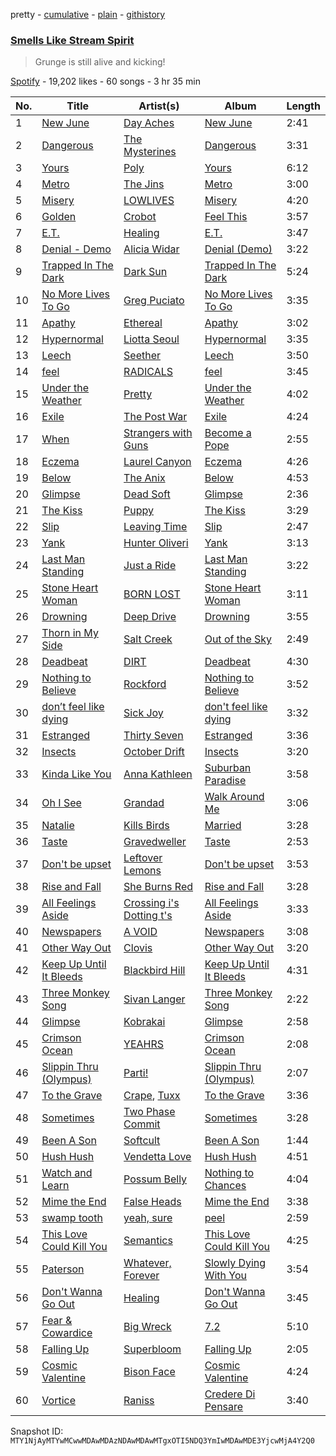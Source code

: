 pretty - [cumulative](/playlists/cumulative/37i9dQZF1DXbQQUna7yzAX.md) - [plain](/playlists/plain/37i9dQZF1DXbQQUna7yzAX) - [githistory](https://github.githistory.xyz/mackorone/spotify-playlist-archive/blob/main/playlists/plain/37i9dQZF1DXbQQUna7yzAX)

### [Smells Like Stream Spirit](https://open.spotify.com/playlist/37i9dQZF1DXbQQUna7yzAX)

> Grunge is still alive and kicking!

[Spotify](https://open.spotify.com/user/spotify) - 19,202 likes - 60 songs - 3 hr 35 min

| No. | Title | Artist(s) | Album | Length |
|---|---|---|---|---|
| 1 | [New June](https://open.spotify.com/track/7pp3SrLJGodZnTqJgJ8yuo) | [Day Aches](https://open.spotify.com/artist/6fKJtGQ4ACpLgs1cqOMx3H) | [New June](https://open.spotify.com/album/5JUVj4w1m5YD2nQ5iHUmhd) | 2:41 |
| 2 | [Dangerous](https://open.spotify.com/track/08a8M0SzJUF2hUUDkmtWT9) | [The Mysterines](https://open.spotify.com/artist/15QhuBSLfDNECfF8wvxj0M) | [Dangerous](https://open.spotify.com/album/7N0m2m27pHDbk8e7mKnisH) | 3:31 |
| 3 | [Yours](https://open.spotify.com/track/3ohzx3FNdRNEtBeJi1BEWx) | [Poly](https://open.spotify.com/artist/1MnE9cGhEaRAX9EzLtU9PS) | [Yours](https://open.spotify.com/album/3q1wmXImkOdZa9HA5N1Zfu) | 6:12 |
| 4 | [Metro](https://open.spotify.com/track/0qLy2FPIiqqkf693GGm9sC) | [The Jins](https://open.spotify.com/artist/5WvFLGeK0O8imCwfQF1j3b) | [Metro](https://open.spotify.com/album/67p9TWhnhSadOPcBEunSeZ) | 3:00 |
| 5 | [Misery](https://open.spotify.com/track/3Shp42UXTjXAuAGiRQWsxm) | [LOWLIVES](https://open.spotify.com/artist/7Hg9yStqSEaKmwPxFlWeE2) | [Misery](https://open.spotify.com/album/0MOaQ1G6zIigB6psGipXv6) | 4:20 |
| 6 | [Golden](https://open.spotify.com/track/6xDjH0ixZLfT8p6jSp0rkJ) | [Crobot](https://open.spotify.com/artist/4ygqEKxbe61knnDaodGFmi) | [Feel This](https://open.spotify.com/album/1KRDInixnT3AO7K6HQkKty) | 3:57 |
| 7 | [E.T.](https://open.spotify.com/track/7Mqa52vTG5WUgU3BUylWQH) | [Healing](https://open.spotify.com/artist/1oFMAPEoTCmYdcBBBwAxs0) | [E.T.](https://open.spotify.com/album/78jDVR6hftI7J0oSv6qlZd) | 3:47 |
| 8 | [Denial \- Demo](https://open.spotify.com/track/15dPSXkoeIvVWsW78s4KDt) | [Alicia Widar](https://open.spotify.com/artist/3AKJmzx7aq91vOFnyNgGSu) | [Denial \(Demo\)](https://open.spotify.com/album/5sKHGs8muoL0Nv3HUwFZJl) | 3:22 |
| 9 | [Trapped In The Dark](https://open.spotify.com/track/3Vhay4hY7iDSOaxybgXNgN) | [Dark Sun](https://open.spotify.com/artist/28Ps4MXmGKNVn1NVlSwvs8) | [Trapped In The Dark](https://open.spotify.com/album/5E8dUQignrjpdQvOm2Zsy6) | 5:24 |
| 10 | [No More Lives To Go](https://open.spotify.com/track/7ECDF5Hjoxu4NTh0VBTjVO) | [Greg Puciato](https://open.spotify.com/artist/3seAlZdPsUKKveZltRG7wi) | [No More Lives To Go](https://open.spotify.com/album/6Lhqo42pxEeUI2mSNBeM1R) | 3:35 |
| 11 | [Apathy](https://open.spotify.com/track/7Cq40BAJuAXjIlCrxZvoV5) | [Ethereal](https://open.spotify.com/artist/0SolhJ6GwWLTkAFIfwWlfE) | [Apathy](https://open.spotify.com/album/6uI2sMps2HWIf91jOIq2bk) | 3:02 |
| 12 | [Hypernormal](https://open.spotify.com/track/3P4eec0tyCfhmZcRpCFscc) | [Liotta Seoul](https://open.spotify.com/artist/5TVvYXtmzb3yeMZIiQdTQi) | [Hypernormal](https://open.spotify.com/album/34GLRWHsaJy3GAoCfWICAC) | 3:35 |
| 13 | [Leech](https://open.spotify.com/track/213FfJIwavzYZrAXa2nNL5) | [Seether](https://open.spotify.com/artist/6B5c4sch27tWHAGdarpPaW) | [Leech](https://open.spotify.com/album/4xnqnQAzwMK6gZsuPTojvU) | 3:50 |
| 14 | [feel](https://open.spotify.com/track/7K3DoPyULS5uCKo2wH9stk) | [RADICALS](https://open.spotify.com/artist/3OXXG1ZWgcT4pVtHqt0MDy) | [feel](https://open.spotify.com/album/4WArkLIZ0R06bVtf2s6Bca) | 3:45 |
| 15 | [Under the Weather](https://open.spotify.com/track/5F400JsRJBkflKqaUHMKPz) | [Pretty](https://open.spotify.com/artist/5IjTJxqya7T44SsTYNewCO) | [Under the Weather](https://open.spotify.com/album/2FSABn25OvVT0vhNoCwqss) | 4:02 |
| 16 | [Exile](https://open.spotify.com/track/59YHz0UuB86WYag5533ay8) | [The Post War](https://open.spotify.com/artist/4ofDiFRQz0rN8FPm6T0ozM) | [Exile](https://open.spotify.com/album/72K42nE0kyavHMBPQucnja) | 4:24 |
| 17 | [When](https://open.spotify.com/track/5FPume8BoV4Xf0bcE014OX) | [Strangers with Guns](https://open.spotify.com/artist/1xeBRN8R2Y9VytLrJRH86c) | [Become a Pope](https://open.spotify.com/album/33OYcxvtfYqQVFJNosWEMo) | 2:55 |
| 18 | [Eczema](https://open.spotify.com/track/5ae3kkgIeEGqojcppQS4Ow) | [Laurel Canyon](https://open.spotify.com/artist/3HDfNJoqhHRTEhaU1rzFL6) | [Eczema](https://open.spotify.com/album/6f1ed0fzcpWDJpA3S8JygG) | 4:26 |
| 19 | [Below](https://open.spotify.com/track/5CjyZp563Q4lqkct4GtLIA) | [The Anix](https://open.spotify.com/artist/6nFvVbL2RN5czSm7NZjE51) | [Below](https://open.spotify.com/album/1NwUwZuKipOdFuXEv0pI0M) | 4:53 |
| 20 | [Glimpse](https://open.spotify.com/track/7jUhGHxJ0sR6qZLEIJDHee) | [Dead Soft](https://open.spotify.com/artist/6NayGIgExrNwxUk6MHnMPN) | [Glimpse](https://open.spotify.com/album/5O0iuSsMdJY2vaECjU2NdG) | 2:36 |
| 21 | [The Kiss](https://open.spotify.com/track/0UG6ew5avNkB7UMNKJH8VR) | [Puppy](https://open.spotify.com/artist/1k7YEgitylDPEwY0oLo8lH) | [The Kiss](https://open.spotify.com/album/76a4Az6hf7xyvAD05BCD8p) | 3:29 |
| 22 | [Slip](https://open.spotify.com/track/0PHSxaqrOyoVBJQzCP2bTp) | [Leaving Time](https://open.spotify.com/artist/7uskWkK7rsdbMgE2wDU22Y) | [Slip](https://open.spotify.com/album/7H0DIXNoz68etzavpGzzcR) | 2:47 |
| 23 | [Yank](https://open.spotify.com/track/2w0gMZl51XFQZicQFvAkLz) | [Hunter Oliveri](https://open.spotify.com/artist/1y3NQbmjuRQshFiRjiterz) | [Yank](https://open.spotify.com/album/7MgZvcVyiJmn0wMsWooUZ2) | 3:13 |
| 24 | [Last Man Standing](https://open.spotify.com/track/6XlC4MoxlFcFUna34rwNeU) | [Just a Ride](https://open.spotify.com/artist/2XC4Nga7sPqaO7dB1jRlnu) | [Last Man Standing](https://open.spotify.com/album/4tY8QskFSKC8LpKP1nqa03) | 3:22 |
| 25 | [Stone Heart Woman](https://open.spotify.com/track/03FNH5C1xUrUk7MPi8wIYf) | [BORN LOST](https://open.spotify.com/artist/56ZwgEXMYFzsvpFK2VU2NZ) | [Stone Heart Woman](https://open.spotify.com/album/1g0pKf7NLA6Kg7fAuNV2c7) | 3:11 |
| 26 | [Drowning](https://open.spotify.com/track/6DaiIazvwOyBps8GFysdcG) | [Deep Drive](https://open.spotify.com/artist/2zwKnBaAPZWpIE6obUDgiD) | [Drowning](https://open.spotify.com/album/48d0cBvDpibIlZXOWOh43C) | 3:55 |
| 27 | [Thorn in My Side](https://open.spotify.com/track/1W56wikhxCRixXU1g7vww5) | [Salt Creek](https://open.spotify.com/artist/1TglzqikfCCHG4pXOlKR6Y) | [Out of the Sky](https://open.spotify.com/album/6YQJd8IIyIs3MBBhvqNptM) | 2:49 |
| 28 | [Deadbeat](https://open.spotify.com/track/70zoXkgWNJlI1hrESFU8Yd) | [DIRT](https://open.spotify.com/artist/3QBEd0Gi3ApA2EqVrIKNDa) | [Deadbeat](https://open.spotify.com/album/2uGggAaOP6Af2Cy7VCWRxA) | 4:30 |
| 29 | [Nothing to Believe](https://open.spotify.com/track/7ccBf9nZsND5ORMTf3EVDp) | [Rockford](https://open.spotify.com/artist/2pAfcd9rbqt6XxUCWEZ8SN) | [Nothing to Believe](https://open.spotify.com/album/0k7q2N2bD1WBio7SCvod2f) | 3:52 |
| 30 | [don’t feel like dying](https://open.spotify.com/track/4dupZkVZNOtrF3myHIk6hL) | [Sick Joy](https://open.spotify.com/artist/2KmAhNcPz1C3oz0rS4iMlx) | [don't feel like dying](https://open.spotify.com/album/3wbMdWURUj3NziEJWcWEme) | 3:32 |
| 31 | [Estranged](https://open.spotify.com/track/6FF41PvEZzrwuufxuJpCFn) | [Thirty Seven](https://open.spotify.com/artist/7jwaq8FzbSqMOzqBDQFyGq) | [Estranged](https://open.spotify.com/album/1FElnO3OZnGQldVk8fx2FY) | 3:36 |
| 32 | [Insects](https://open.spotify.com/track/5EMdUw5BAQO5kHmSIE6GzI) | [October Drift](https://open.spotify.com/artist/3uP1cpcy1q0stG3utL7tZS) | [Insects](https://open.spotify.com/album/3olorZkquvqKr6Lkyl5n7j) | 3:20 |
| 33 | [Kinda Like You](https://open.spotify.com/track/7oZ0ioAdux5mesgzTrGy5j) | [Anna Kathleen](https://open.spotify.com/artist/4ZjwI7OSOq890L9jiBYb4t) | [Suburban Paradise](https://open.spotify.com/album/0DMxGcufCWYKzRalddHn0d) | 3:58 |
| 34 | [Oh I See](https://open.spotify.com/track/4m5N73K5oGcN2GD5W26qjU) | [Grandad](https://open.spotify.com/artist/3yj8XByDLr3A1ZxWQCHM7y) | [Walk Around Me](https://open.spotify.com/album/45XDQvwcmV6mQxTs4few7H) | 3:06 |
| 35 | [Natalie](https://open.spotify.com/track/19sVo6XSeni1nVQW0eZuxt) | [Kills Birds](https://open.spotify.com/artist/4osJY6pXMgA3LezSpLSbkN) | [Married](https://open.spotify.com/album/7eqxIAAFY956TlrHH0xLEt) | 3:28 |
| 36 | [Taste](https://open.spotify.com/track/1rF4astMe4t6c4PXLOxwo7) | [Gravedweller](https://open.spotify.com/artist/3TB2BAG8xnarUNFNGLG4RX) | [Taste](https://open.spotify.com/album/7JVH3Zpl1bOGoupVhcFsCw) | 2:53 |
| 37 | [Don't be upset](https://open.spotify.com/track/6Ae21wYomlvAYvfMUvKFW0) | [Leftover Lemons](https://open.spotify.com/artist/4jHu0kjRbILmAyYOi3yPNp) | [Don't be upset](https://open.spotify.com/album/6o0nk9SWnBQIHSXa5Oobw0) | 3:53 |
| 38 | [Rise and Fall](https://open.spotify.com/track/13RCIdtbQgI9E6Ig6kA6ES) | [She Burns Red](https://open.spotify.com/artist/5axwjwMP8gsMNEOvzbE6DP) | [Rise and Fall](https://open.spotify.com/album/3QRuAGn2mtn0lCZTKN2Ngs) | 3:28 |
| 39 | [All Feelings Aside](https://open.spotify.com/track/4Jfc07vRe1tQHONQQOsY4E) | [Crossing i's Dotting t's](https://open.spotify.com/artist/7eNA56CKDh8uHvdk3Dsdbc) | [All Feelings Aside](https://open.spotify.com/album/0AsZY4wxCnqk9d6p9P4wLI) | 3:33 |
| 40 | [Newspapers](https://open.spotify.com/track/0T6LqY3Cgi6xleNezgWgUE) | [A VOID](https://open.spotify.com/artist/3ha9mtXhb0Ia40lnrU2cOI) | [Newspapers](https://open.spotify.com/album/6f7SIfP6rVwLqEGQ3z1hBl) | 3:08 |
| 41 | [Other Way Out](https://open.spotify.com/track/0F21zezaMdTwSIHgHitZg1) | [Clovis](https://open.spotify.com/artist/4Ib08aHTnGt7f4BOwk3LCU) | [Other Way Out](https://open.spotify.com/album/07o6ZGjuJtjpsgy9DOS7if) | 3:20 |
| 42 | [Keep Up Until It Bleeds](https://open.spotify.com/track/7FMF5tM8SyGbw7o6pCOKYZ) | [Blackbird Hill](https://open.spotify.com/artist/49Ypkl4ltiWhxXcLILO8W1) | [Keep Up Until It Bleeds](https://open.spotify.com/album/4wyMHDo55NpyDa14Bc5S4c) | 4:31 |
| 43 | [Three Monkey Song](https://open.spotify.com/track/0COCUDsuzYUZdaMTPmgcKP) | [Sivan Langer](https://open.spotify.com/artist/7ckVHLOYWQRV09kEoLOiqD) | [Three Monkey Song](https://open.spotify.com/album/5EDqyvBw9DSVdhuONZxW2m) | 2:22 |
| 44 | [Glimpse](https://open.spotify.com/track/2wifBPYknnq22k33Aeztxx) | [Kobrakai](https://open.spotify.com/artist/0reF1LOe3mH3beQSeWWjev) | [Glimpse](https://open.spotify.com/album/00ZfkYhhpbbAGDqI5asKZo) | 2:58 |
| 45 | [Crimson Ocean](https://open.spotify.com/track/5fnRAEcr5w4WLgLcv0lcFN) | [YEAHRS](https://open.spotify.com/artist/0xT8wI8JgoOqFrCr5v96qd) | [Crimson Ocean](https://open.spotify.com/album/61Jxkak5VZdnMtKhTznVdi) | 2:08 |
| 46 | [Slippin Thru \(Olympus\)](https://open.spotify.com/track/2iCNn64ziMiunTQemFhMeg) | [Parti!](https://open.spotify.com/artist/1b17pNackw7aDoGd6NIZzK) | [Slippin Thru \(Olympus\)](https://open.spotify.com/album/6gkQEseRP1jIigRNJooBE3) | 2:07 |
| 47 | [To the Grave](https://open.spotify.com/track/2u8nEKPDGFR6DrlX90JoEI) | [Crape](https://open.spotify.com/artist/2FWet7RIyCyNlZSNpYpJxi), [Tuxx](https://open.spotify.com/artist/00u33wOLnUVDe4AHZ0lbSA) | [To the Grave](https://open.spotify.com/album/6IyPVkaTahXnsUgKaBxZv3) | 3:36 |
| 48 | [Sometimes](https://open.spotify.com/track/5oltjgZYTzyuNfICLVg4rZ) | [Two Phase Commit](https://open.spotify.com/artist/4BQ63niF5n7SbQfiR3OtZc) | [Sometimes](https://open.spotify.com/album/1YIXlEf8fw0Ik3lktFaDBB) | 3:28 |
| 49 | [Been A Son](https://open.spotify.com/track/0nW9VjMk9bKO0nb7H6uWyl) | [Softcult](https://open.spotify.com/artist/13pYXGtaLO9d06VrXX4Aw0) | [Been A Son](https://open.spotify.com/album/0wA9TFW8PuxkzZFRaloARi) | 1:44 |
| 50 | [Hush Hush](https://open.spotify.com/track/2wP67tQvDHUY3pfF4wzRAv) | [Vendetta Love](https://open.spotify.com/artist/3MiRH2MfTbxGEn9iDzdiUz) | [Hush Hush](https://open.spotify.com/album/3jOUce1GBO6CeuA4Pgsh80) | 4:51 |
| 51 | [Watch and Learn](https://open.spotify.com/track/5WMw7mFxBfudmhuxDNsA1V) | [Possum Belly](https://open.spotify.com/artist/1ekCvkzS1XyELcNNU5LE6L) | [Nothing to Chances](https://open.spotify.com/album/1eYp1anV6Kakn44h2fwUlv) | 4:04 |
| 52 | [Mime the End](https://open.spotify.com/track/4VixwQOWUptGs1sF1YeEDS) | [False Heads](https://open.spotify.com/artist/2tZaXwpCHEhoVEBQuRI4vu) | [Mime the End](https://open.spotify.com/album/2JlflTRYDfkXcBPYOY0vEr) | 3:38 |
| 53 | [swamp tooth](https://open.spotify.com/track/4rDyBGUEHMxlhn4dXO20n1) | [yeah, sure](https://open.spotify.com/artist/0siwkhjW3I1YWalU1GWEJ5) | [peel](https://open.spotify.com/album/4Vq1wW74gRl5QZWmGrHqD3) | 2:59 |
| 54 | [This Love Could Kill You](https://open.spotify.com/track/58MlDAu8VjswnES9DY0a2M) | [Semantics](https://open.spotify.com/artist/3ulcHuTU6eBcORZBJDhG6m) | [This Love Could Kill You](https://open.spotify.com/album/1mA0kglOYppHIpK7Q8TQbJ) | 4:25 |
| 55 | [Paterson](https://open.spotify.com/track/42clH2n6TI170HiE56M8b8) | [Whatever, Forever](https://open.spotify.com/artist/7cSHROK79syPPup9vExJrJ) | [Slowly Dying With You](https://open.spotify.com/album/5rxOUzA9zvq8h1OAGbQA2S) | 3:54 |
| 56 | [Don't Wanna Go Out](https://open.spotify.com/track/4gMIWxcLUmxlsnyWDD70qy) | [Healing](https://open.spotify.com/artist/1oFMAPEoTCmYdcBBBwAxs0) | [Don't Wanna Go Out](https://open.spotify.com/album/3C3jaq3gGMNlpc5wu6E3AO) | 3:45 |
| 57 | [Fear & Cowardice](https://open.spotify.com/track/63KHDVA5yK2QQwrfaZIfGw) | [Big Wreck](https://open.spotify.com/artist/557SGrCJ59ysjCE1xjVZbS) | [7.2](https://open.spotify.com/album/2AvsLQZtwIAabbVK5Q44wP) | 5:10 |
| 58 | [Falling Up](https://open.spotify.com/track/0emiAPtXtYjoVZy4D1MdP6) | [Superbloom](https://open.spotify.com/artist/3xdggitmc1vFAChxAwhIIL) | [Falling Up](https://open.spotify.com/album/4hZwQBkiRq3ZeJq4oSkK6Z) | 2:05 |
| 59 | [Cosmic Valentine](https://open.spotify.com/track/2HDmJpboIlFxzUTVQH4eR3) | [Bison Face](https://open.spotify.com/artist/3pixDiNj47jOH76s7RT32B) | [Cosmic Valentine](https://open.spotify.com/album/2ZgwAtZbALDHbBDbD7oyy2) | 4:24 |
| 60 | [Vortice](https://open.spotify.com/track/6RA1qE9WbVXmWdLWmjN8Z3) | [Raniss](https://open.spotify.com/artist/5V0f1RKm4X0Lh6HBLSps3V) | [Credere Di Pensare](https://open.spotify.com/album/74zRzOFTdEjTGycktwGa0Q) | 3:40 |

Snapshot ID: `MTY1NjAyMTYwMCwwMDAwMDAzNDAwMDAwMTgxOTI5NDQ3YmIwMDAwMDE3YjcwMjA4Y2Q0`
